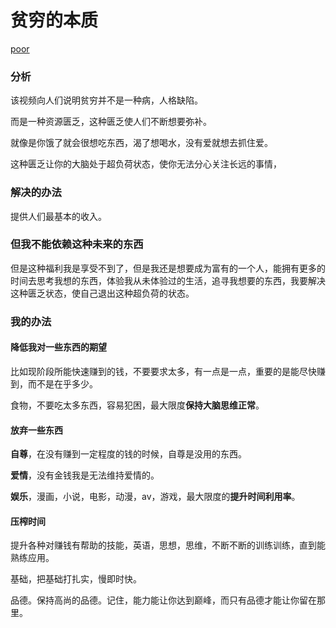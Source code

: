 # 贫穷的本质

[poor](https://www.ted.com/talks/rutger_bregman_poverty_isn_t_a_lack_of_character_it_s_a_lack_of_cash)

### 分析

该视频向人们说明贫穷并不是一种病，人格缺陷。

而是一种资源匮乏，这种匮乏使人们不断想要弥补。

就像是你饿了就会很想吃东西，渴了想喝水，没有爱就想去抓住爱。

这种匮乏让你的大脑处于超负荷状态，使你无法分心关注长远的事情，

### 解决的办法

提供人们最基本的收入。

### 但我不能依赖这种未来的东西

但是这种福利我是享受不到了，但是我还是想要成为富有的一个人，能拥有更多的时间去思考我想的东西，体验我从未体验过的生活，追寻我想要的东西，我要解决这种匮乏状态，使自己退出这种超负荷的状态。

### 我的办法

#### 降低我对一些东西的期望

比如现阶段所能快速赚到的钱，不要要求太多，有一点是一点，重要的是能尽快赚到，而不是在乎多少。

食物，不要吃太多东西，容易犯困，最大限度**保持大脑思维正常**。

#### 放弃一些东西

**自尊**，在没有赚到一定程度的钱的时候，自尊是没用的东西。

**爱情**，没有金钱我是无法维持爱情的。

**娱乐**，漫画，小说，电影，动漫，av，游戏，最大限度的**提升时间利用率**。

#### 压榨时间

提升各种对赚钱有帮助的技能，英语，思想，思维，不断不断的训练训练，直到能熟练应用。

基础，把基础打扎实，慢即时快。

品德。保持高尚的品德。记住，能力能让你达到巅峰，而只有品德才能让你留在那里。

